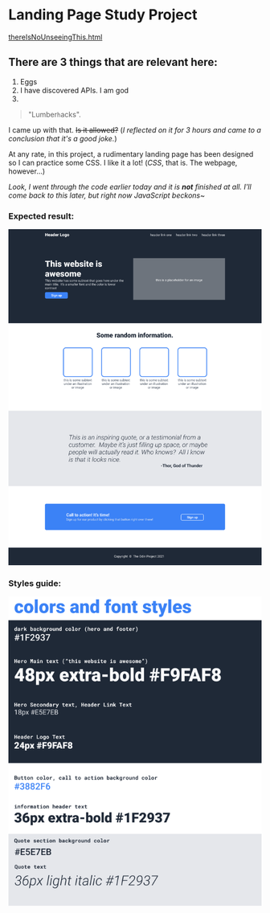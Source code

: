 # Landing Page Study Project
[thereIsNoUnseeingThis.html](https://gerald-phs.github.io/landing-page-exercise/)
## There are 3 things that are relevant here:
1. Eggs
2. I have discovered APIs. I am god
3. 

>"Lumber`h`acks". 

I came up with that. ~~Is it allowed?~~ (*I reflected on it for 3 hours and came to a conclusion that it's a good joke.*) 

At any rate, in this project, a rudimentary landing page has been designed so I can practice some CSS. I like it a lot! (*CSS*, that is. The webpage, however...)  

*Look, I went through the code earlier today and it is **not** finished at all. I'll come back to this later, but right now JavaScript beckons~*  

### Expected result:
![Webpage example](reference-webpage.png "The Odin Project's webpage example")  
### Styles guide:
![CSS data](reference-styles-data.png "The Odin Project's webpage assigment proposed CSS values")


